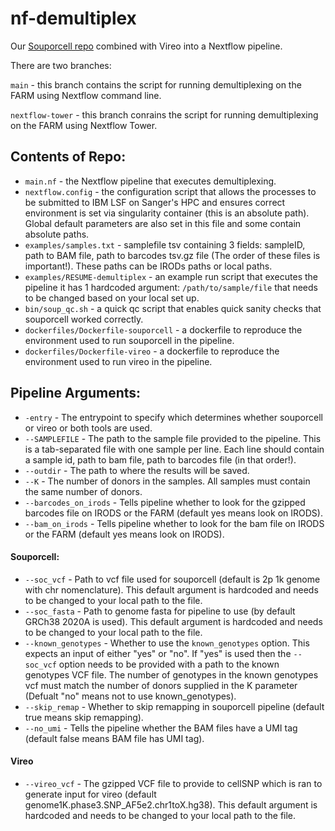 # nf-demultiplex
Our [Souporcell repo](https://github.com/cellgeni/souporcell) combined with Vireo into a Nextflow pipeline.

There are two branches:

`main` - this branch contains the script for running demultiplexing on the FARM using Nextflow command line.

`nextflow-tower` - this branch conrains the script for running demultiplexing on the FARM using Nextflow Tower.

## Contents of Repo:
* `main.nf` - the Nextflow pipeline that executes demultiplexing.
* `nextflow.config` - the configuration script that allows the processes to be submitted to IBM LSF on Sanger's HPC and ensures correct environment is set via singularity container (this is an absolute path). Global default parameters are also set in this file and some contain absolute paths.
* `examples/samples.txt` - samplefile tsv containing 3 fields: sampleID, path to BAM file, path to barcodes tsv.gz file (The order of these files is important!). These paths can be IRODs paths or local paths.
* `examples/RESUME-demultiplex` - an example run script that executes the pipeline it has 1 hardcoded argument: `/path/to/sample/file` that needs to be changed based on your local set up.
* `bin/soup_qc.sh` - a quick qc script that enables quick sanity checks that souporcell worked correctly.
* `dockerfiles/Dockerfile-souporcell` - a dockerfile to reproduce the environment used to run souporcell in the pipeline.
* `dockerfiles/Dockerfile-vireo` - a dockerfile to reproduce the environment used to run vireo in the pipeline.

## Pipeline Arguments:
* `-entry` - The entrypoint to specify which determines whether souporcell or vireo or both tools are used.
* `--SAMPLEFILE` - The path to the sample file provided to the pipeline. This is a tab-separated file with one sample per line. Each line should contain a sample id, path to bam file, path to barcodes file (in that order!).
* `--outdir` - The path to where the results will be saved.
* `--K` - The number of donors in the samples. All samples must contain the same number of donors.
* `--barcodes_on_irods` - Tells pipeline whether to look for the gzipped barcodes file on IRODS or the FARM (default yes means look on IRODS).
* `--bam_on_irods` - Tells pipeline whether to look for the bam file on IRODS or the FARM (default yes means look on IRODS).
#### Souporcell:
* `--soc_vcf` - Path to vcf file used for souporcell (default is 2p 1k genome with chr nomenclature). This default argument is hardcoded and needs to be changed to your local path to the file. 
* `--soc_fasta` - Path to  genome fasta for pipeline to use (by default GRCh38 2020A is used). This default argument is hardcoded and needs to be changed to your local path to the file. 
* `--known_genotypes` - Whether to use the `known_genotypes` option. This expects an input of either "yes" or "no". If "yes" is used then the `--soc_vcf` option needs to be provided with a path to the known genotypes VCF file. The number of genotypes in the known genotypes vcf must match the number of donors supplied in the K parameter (Defualt "no" means not to use known_genotypes).
* `--skip_remap` - Whether to skip remapping in souporcell pipeline (default true means skip remapping).
* `--no_umi` - Tells the pipeline whether the BAM files have a UMI tag (default false means BAM file has UMI tag).
#### Vireo
* `--vireo_vcf` - The gzipped VCF file to provide to cellSNP which is ran to generate input for vireo (default genome1K.phase3.SNP_AF5e2.chr1toX.hg38). This default argument is hardcoded and needs to be changed to your local path to the file. 
